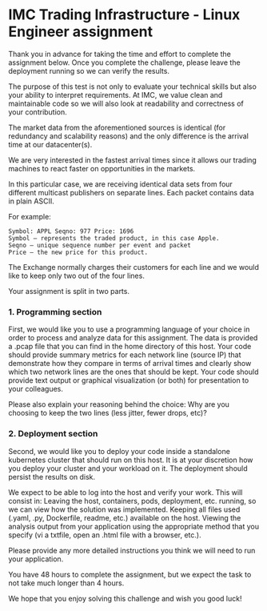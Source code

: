 # IMC Trading Infrastructure - Linux Engineer assignment

Thank you in advance for taking the time and effort to complete the assignment below. Once you complete the challenge, please leave the deployment running so we can verify the results. 

The purpose of this test is not only to evaluate your technical skills but also your ability to interpret requirements. At IMC, we value clean and maintainable code so we will also look at readability and correctness of your contribution.

The market data from the aforementioned sources is identical (for redundancy and scalability reasons) and the only difference is the arrival time at our datacenter(s). 

We are very interested in the fastest arrival times since it allows our trading machines to react faster on opportunities in the markets. 

In this particular case, we are receiving identical data sets from four different multicast publishers on separate lines. Each packet contains data in plain ASCII. 

For example: 
```
Symbol: APPL Seqno: 977 Price: 1696
Symbol – represents the traded product, in this case Apple. 
Seqno – unique sequence number per event and packet
Price – the new price for this product. 
```
The Exchange normally charges their customers for each line and we would like to keep only two out of the four lines. 

Your assignment is split in two parts. 

### 1. Programming section

First, we would like you to use a programming language of your choice in order to process and analyze data for this assignment. The data is provided a .pcap file that you can find in the home directory of this host. Your code should provide summary metrics for each network line (source IP) that demonstrate how they compare in terms of arrival times and clearly show which two network lines are the ones that should be kept. Your code should provide text output or graphical visualization (or both) for presentation to your colleagues. 

Please also explain your reasoning behind the choice: Why are you choosing to keep the two lines (less jitter, fewer drops, etc)?

### 2. Deployment section

Second, we would like you to deploy your code inside a standalone kubernetes cluster that should run on this host.
It is at your discretion how you deploy your cluster and your workload on it. The deployment should persist the results on disk.

We expect to be able to log into the host and verify your work. This will consist in:
Leaving the host, containers, pods, deployment, etc. running, so we can view how the solution was implemented.
Keeping all files used (.yaml, .py, Dockerfile, readme, etc.) available on the host.
Viewing the analysis output from your application using the appropriate method that you specify (vi a txtfile, open an .html file with a browser, etc.). 

Please provide any more detailed instructions you think we will need to run your application.

You have 48 hours to complete the assignment, but we expect the task to not take much longer than 4 hours. 

We hope that you enjoy solving this challenge and wish you good luck!

